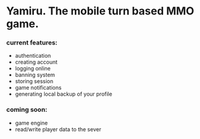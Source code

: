 # Yamiru. The mobile turn based MMO game.

### current features:
- authentication
- creating account
- logging online
- banning system
- storing session
- game notifications
- generating local backup of your profile

### coming soon:
- game engine
- read/write player data to the sever
